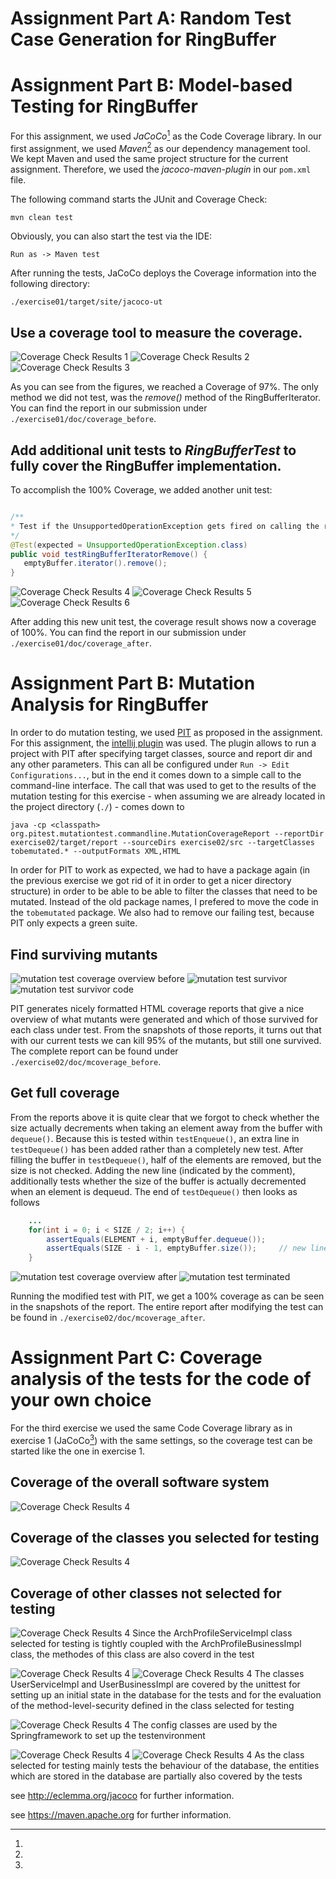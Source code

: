 # Assignment Part A: Random Test Case Generation for RingBuffer

# Assignment Part B: Model-based Testing for RingBuffer


For this assignment, we used *JaCoCo*[^1] as the Code Coverage library. In our first assignment, we used *Maven*[^2] as our dependency management tool. We kept Maven and used the same project structure for the current assignment. Therefore, we used the *jacoco-maven-plugin* in our `pom.xml` file.

The following command starts the JUnit and Coverage Check:
    
    mvn clean test

Obviously, you can also start the test via the IDE:

    Run as -> Maven test

After running the tests, JaCoCo deploys the Coverage information into the following directory:

    ./exercise01/target/site/jacoco-ut

## Use a coverage tool to measure the coverage.

![Coverage Check Results 1](images/img01.png)
![Coverage Check Results 2](images/img02.png)
![Coverage Check Results 3](images/img03.png)

As you can see from the figures, we reached a Coverage of 97%. The only method we did not test, was the *remove()* method of the RingBufferIterator. You can find the report in our submission under `./exercise01/doc/coverage_before`.

## Add additional unit tests to *RingBufferTest* to fully cover the RingBuffer implementation.

To accomplish the 100% Coverage, we added another unit test:

```java

/**
* Test if the UnsupportedOperationException gets fired on calling the remove() method.
*/
@Test(expected = UnsupportedOperationException.class)
public void testRingBufferIteratorRemove() {
   emptyBuffer.iterator().remove();
}

```

![Coverage Check Results 4](images/img04.png)
![Coverage Check Results 5](images/img05.png)
![Coverage Check Results 6](images/img06.png)

After adding this new unit test, the coverage result shows now a coverage of 100%. You can find the report in our submission under `./exercise01/doc/coverage_after`.

# Assignment Part B: Mutation Analysis for RingBuffer

In order to do mutation testing, we used [PIT](http://pitest.org/) as proposed in the assignment. For this assignment, the [intellij plugin](https://plugins.jetbrains.com/plugin/7119?pr=) was used. The plugin allows to run a project with PIT after specifying target classes, source and report dir and any other parameters. This can all be configured under `Run -> Edit Configurations...`, but in the end it comes down to a simple call to the command-line interface. The call that was used to get to the results of the mutation testing for this exercise - when assuming we are already located in the project directory (`./`) - comes down to

    java -cp <classpath> org.pitest.mutationtest.commandline.MutationCoverageReport --reportDir exercise02/target/report --sourceDirs exercise02/src --targetClasses tobemutated.* --outputFormats XML,HTML

In order for PIT to work as expected, we had to have a package again (in the previous exercise we got rid of it in order to get a nicer directory structure) in order to be able to be able to filter the classes that need to be mutated. Instead of the old package names, I prefered to move the code in the `tobemutated` package. We also had to remove our failing test, because PIT only expects a green suite.

## Find surviving mutants

![mutation test coverage overview before](images/img15.png)
![mutation test survivor](images/img16.png)
![mutation test survivor code](images/img17.png)

PIT generates nicely formatted HTML coverage reports that give a nice overview of what mutants were generated and which of those survived for each class under test. From the snapshots of those reports, it turns out that with our current tests we can kill 95% of the mutants, but still one survived. The complete report can be found under `./exercise02/doc/mcoverage_before`.

## Get full coverage

From the reports above it is quite clear that we forgot to check whether the size actually decrements when taking an element away from the buffer with `dequeue()`. Because this is tested within `testEnqueue()`, an extra line in `testDequeue()` has been added rather than a completely new test. After filling the buffer in `testDequeue()`, half of the elements are removed, but the size is not checked. Adding the new line (indicated by the comment), additionally tests whether the size of the buffer is actually decremented when an element is dequeud. The end of `testDequeue()` then looks as follows

```java
    ...
    for(int i = 0; i < SIZE / 2; i++) {
        assertEquals(ELEMENT + i, emptyBuffer.dequeue());
        assertEquals(SIZE - i - 1, emptyBuffer.size());     // new line
    }
```

![mutation test coverage overview after](images/img18.png)
![mutation test terminated](images/img19.png)

Running the modified test with PIT, we get a 100% coverage as can be seen in the snapshots of the report. The entire report after modifying the test can be found in `./exercise02/doc/mcoverage_after`.

# Assignment Part C: Coverage analysis of the tests for the code of your own choice

For the third exercise we used the same Code Coverage library as in exercise 1 (JaCoCo[^1]) with the same settings, so the coverage test can be started like the one in exercise 1.

## Coverage of the overall software system

![Coverage Check Results 4](images/img07.png)

## Coverage of the classes you selected for testing

![Coverage Check Results 4](images/img08.png)

## Coverage of other classes not selected for testing

![Coverage Check Results 4](images/img11.png)
Since the ArchProfileServiceImpl class selected for testing is tightly coupled with the ArchProfileBusinessImpl class, the methodes of this class are also coverd in the test

![Coverage Check Results 4](images/img09.png)
![Coverage Check Results 4](images/img12.png)
The classes UserServiceImpl and UserBusinessImpl are covered by the unittest for setting up an initial state in the database for the tests and for the evaluation of the method-level-security defined in the class selected for testing

![Coverage Check Results 4](images/img10.png)
The config classes are used by the Springframework to set up the testenvironment

![Coverage Check Results 4](images/img13.png)
![Coverage Check Results 4](images/img14.png)
As the class selected for testing mainly tests the behaviour of the database, the entities which are stored in the database are partially also covered by the tests

[^1]:
see <http://eclemma.org/jacoco> for further information.
[^2]:
see <https://maven.apache.org> for further information.
